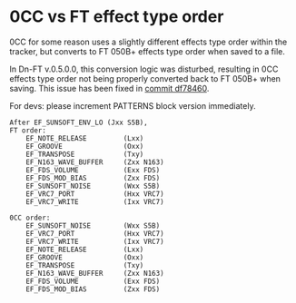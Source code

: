 # 0CC vs FT effect type order

0CC for some reason uses a slightly different effects type order within the tracker, but converts to FT 050B+ effects type order when saved to a file.

In Dn-FT v.0.5.0.0, this conversion logic was disturbed, resulting in 0CC effects type order not being properly converted back to FT 050B+ when saving. This issue has been fixed in [commit df78460](https://github.com/Dn-Programming-Core-Management/Dn-FamiTracker/commit/df78460aae403daf2bb68891c788248bbc8a8a02).

For devs: please increment PATTERNS block version immediately.

```
After EF_SUNSOFT_ENV_LO (Jxx S5B),
FT order:
    EF_NOTE_RELEASE         (Lxx)
    EF_GROOVE               (Oxx)
    EF_TRANSPOSE            (Txy)
    EF_N163_WAVE_BUFFER     (Zxx N163)
    EF_FDS_VOLUME           (Exx FDS)
    EF_FDS_MOD_BIAS         (Zxx FDS)
    EF_SUNSOFT_NOISE        (Wxx S5B)
    EF_VRC7_PORT            (Hxx VRC7)
    EF_VRC7_WRITE           (Ixx VRC7)

0CC order:
    EF_SUNSOFT_NOISE        (Wxx S5B)
    EF_VRC7_PORT            (Hxx VRC7)
    EF_VRC7_WRITE           (Ixx VRC7)
    EF_NOTE_RELEASE         (Lxx)
    EF_GROOVE               (Oxx)
    EF_TRANSPOSE            (Txy)
    EF_N163_WAVE_BUFFER     (Zxx N163)
    EF_FDS_VOLUME           (Exx FDS)
    EF_FDS_MOD_BIAS         (Zxx FDS)
```
